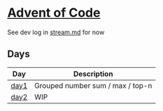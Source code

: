 # [Advent of Code](https://adventofcode.com/2022)

See dev log in [stream.md](stream.md) for now

## Days
| Day                              | Description                                   |
|----------------------------------|-----------------------------------------------|
| [day1](day1/prompt.md)           | Grouped number sum / max / top-n              |
| [day2](day2/prompt.md)           | WIP                                           |
